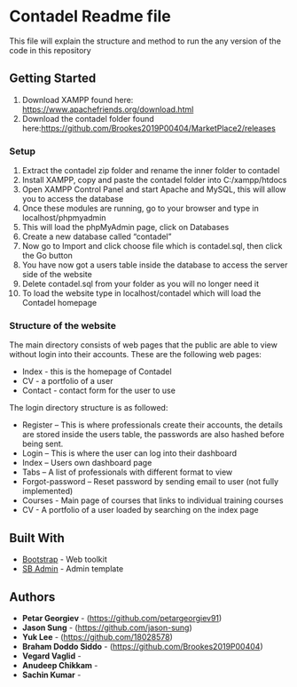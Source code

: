 # Contadel Readme file

This file will explain the structure and method to run the any version of the code in this repository 

## Getting Started

1.	Download XAMPP found here: https://www.apachefriends.org/download.html 
2.	Download the contadel folder found here:https://github.com/Brookes2019P00404/MarketPlace2/releases

### Setup

1.	Extract the contadel zip folder and rename the inner folder to contadel
2.  Install XAMPP, copy and paste the contadel folder into C:/xampp/htdocs
2.	Open XAMPP Control Panel and start Apache and MySQL, this will allow you to access the database
3.	Once these modules are running, go to your browser and type in localhost/phpmyadmin
4.	This will load the phpMyAdmin page, click on Databases
5.	Create a new database called “contadel” 
6.	Now go to Import and click choose file which is contadel.sql, then click the Go button
7.	You have now got a users table inside the database to access the server side of the website
8.	Delete contadel.sql from your folder as you will no longer need it
9.	To load the website type in localhost/contadel which will load the Contadel homepage

### Structure of the website
The main directory consists of web pages that the public are able to view without login into their accounts.
These are the following web pages:
*	Index - this is the homepage of Contadel
*	CV - a portfolio of a user
*	Contact - contact form for the user to use

The login directory structure is as followed:
*	Register – This is where professionals create their accounts, the details are stored inside the users table, the passwords are also hashed before being sent.
*	Login – This is where the user can log into their dashboard
*	Index – Users own dashboard page
*	Tabs – A list of professionals with different format to view
*	Forgot-password – Reset password by sending email to user (not fully implemented)
*	Courses - Main page of courses that links to individual training courses
*	CV - A portfolio of a user loaded by searching on the index page

## Built With

* [Bootstrap](https://getbootstrap.com/) - Web toolkit
* [SB Admin](https://startbootstrap.com/templates/sb-admin/) - Admin template

## Authors

* **Petar Georgiev** - (https://github.com/petargeorgiev91)
* **Jason Sung** - (https://github.com/jason-sung)
* **Yuk Lee** - (https://github.com/18028578)
* **Braham Doddo Siddo** - (https://github.com/Brookes2019P00404)
* **Vegard Vaglid** - 
* **Anudeep Chikkam** - 
* **Sachin Kumar** - 

